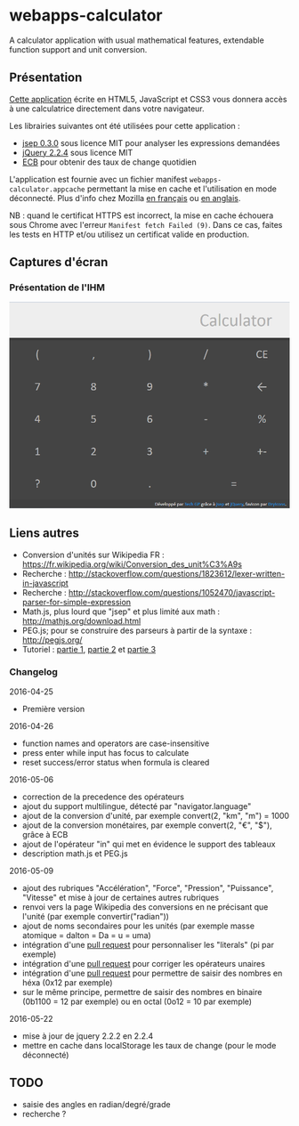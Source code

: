 # webapps-calculator

A calculator application with usual mathematical features, extendable function support and unit conversion.

## Présentation

[Cette application](http://techgp.fr/webapps/webapps-calculator.html) écrite en HTML5, JavaScript et CSS3 vous donnera accès à une calculatrice directement dans votre navigateur.

Les librairies suivantes ont été utilisées pour cette application :

- [jsep 0.3.0](http://jsep.from.so/) sous licence MIT pour analyser les expressions demandées
- [jQuery 2.2.4](http://jquery.com/) sous licence MIT
- [ECB](http://www.ecb.europa.eu/stats/exchange/eurofxref/html/index.en.html) pour obtenir des taux de change quotidien

L'application est fournie avec un fichier manifest `webapps-calculator.appcache` permettant la mise en cache et l'utilisation en mode déconnecté. Plus d'info chez Mozilla [en français](https://developer.mozilla.org/fr/docs/Utiliser_Application_Cache) ou [en anglais](https://developer.mozilla.org/en-US/docs/Web/HTML/Using_the_application_cache).

NB : quand le certificat HTTPS est incorrect, la mise en cache échouera sous Chrome avec l'erreur `Manifest fetch Failed (9)`. Dans ce cas, faites les tests en HTTP et/ou utilisez un certificat valide en production.

## Captures d'écran

### Présentation de l'IHM

![Présentation de l'IHM](./screenshots/webapps-calculator-1.png)

## Liens autres

- Conversion d'unités sur Wikipedia FR : https://fr.wikipedia.org/wiki/Conversion_des_unit%C3%A9s
- Recherche : http://stackoverflow.com/questions/1823612/lexer-written-in-javascript
- Recherche : http://stackoverflow.com/questions/1052470/javascript-parser-for-simple-expression
- Math.js, plus lourd que "jsep" et plus limité aux math : http://mathjs.org/download.html
- PEG.js; pour se construire des parseurs à partir de la syntaxe : http://pegjs.org/
- Tutoriel : [partie 1](http://ariya.ofilabs.com/2011/08/math-evaluator-in-javascript-part1.html), [partie 2](http://ariya.ofilabs.com/2011/08/math-evaluator-in-javascript-part-2.html) et [partie 3](http://ariya.ofilabs.com/2011/08/math-expression-evaluator-in-javascript-part-3.html)


### Changelog

2016-04-25
- Première version

2016-04-26
- function names and operators are case-insensitive
- press enter while input has focus to calculate
- reset success/error status when formula is cleared

2016-05-06
- correction de la precedence des opérateurs
- ajout du support multilingue, détecté par "navigator.language"
- ajout de la conversion d'unité, par exemple convert(2, "km", "m") = 1000
- ajout de la conversion monétaires, par exemple convert(2, "€", "$"), grâce à ECB
- ajout de l'opérateur "in" qui met en évidence le support des tableaux
- description math.js et PEG.js

2016-05-09
- ajout des rubriques "Accélération", "Force", "Pression", "Puissance", "Vitesse" et mise à jour de certaines autres rubriques
- renvoi vers la page Wikipedia des conversions en ne précisant que l'unité (par exemple convertir("radian"))
- ajout de noms secondaires pour les unités (par exemple masse atomique = dalton = Da = u = uma)
- intégration d'une [pull request](soney/jsep#23) pour personnaliser les "literals" (pi par exemple)
- intégration d'une [pull request](soney/jsep#27) pour corriger les opérateurs unaires
- intégration d'une [pull request](soney/jsep#17) pour permettre de saisir des nombres en héxa (0x12 par exemple)
- sur le même principe, permettre de saisir des nombres en binaire (0b1100 = 12 par exemple) ou en octal (0o12 = 10 par exemple)

2016-05-22
- mise à jour de jquery 2.2.2 en 2.2.4
- mettre en cache dans localStorage les taux de change (pour le mode déconnecté)

## TODO

- saisie des angles en radian/degré/grade
- recherche ?
